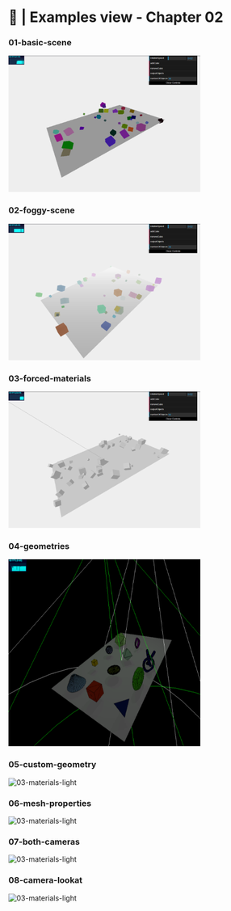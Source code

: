 # 🙈 | Examples view - Chapter 02
### 01-basic-scene
<img src="../assets/chapter-02/01-basic-scene.png" alt="03-materials-light" width="380" height="270">

### 02-foggy-scene
<img src="../assets/chapter-02/02-foggy-scene.png" alt="03-materials-light" width="380" height="270">

### 03-forced-materials
<img src="../assets/chapter-02/03-forced-materials.png" alt="03-materials-light" width="380" height="270">

### 04-geometries
<img src="../assets/chapter-02/04-geometries.png" alt="03-materials-light" width="380" height="370">

### 05-custom-geometry
<img src="https://img.freepik.com/free-vector/404-error-with-landscape-concept-illustration_114360-7898.jpg" alt="03-materials-light" width="380" height="270">

### 06-mesh-properties
<img src="https://img.freepik.com/free-vector/404-error-with-landscape-concept-illustration_114360-7898.jpg" alt="03-materials-light" width="380" height="270">

### 07-both-cameras
<img src="https://img.freepik.com/free-vector/404-error-with-landscape-concept-illustration_114360-7898.jpg" alt="03-materials-light" width="380" height="270">

### 08-camera-lookat
<img src="https://img.freepik.com/free-vector/404-error-with-landscape-concept-illustration_114360-7898.jpg" alt="03-materials-light" width="380" height="270">


